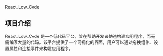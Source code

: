 React_Low_Code

## 项目介绍

React_Low_Code 是一个低代码平台，旨在帮助开发者快速构建应用程序，而无需编写大量的代码。该平台提供了一个可视化的界面，用户可以通过拖拽组件、设置属性和连接事件来构建应用程序。
